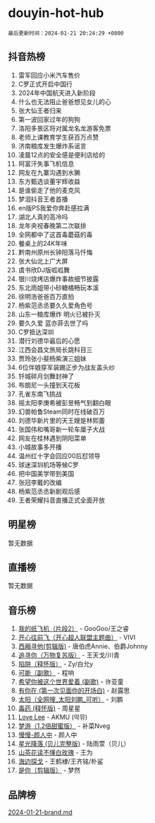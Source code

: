 # douyin-hot-hub

`最后更新时间：2024-01-21 20:24:29 +0800`

## 抖音热榜

1. 雷军回应小米汽车售价
1. C罗正式开启中国行
1. 2024年中国航天进入新阶段
1. 什么也无法阻止爸爸想见女儿的心
1. 张大仙王者归来
1. 第一波回家过年的狗狗
1. 洛阳多景区将对属龙名龙游客免票
1. 老师上课教育学生获百万点赞
1. 济南粮库发生爆炸系谣言
1. 凌晨12点的安全感是便利店给的
1. 阿富汗失事飞机信息
1. 网友在九寨沟遇到水獭
1. 东方甄选谈董宇辉收益
1. 是谁偷走了他的麦克风
1. 梦泪抖音王者首播
1. en版PS我爱你奔赴感拉满
1. 湖北人真的高冷吗
1. 龙年央视春晚第二次联排
1. 全网都中了这首毒蘑菇的毒
1. 餐桌上的24K年味
1. 黔南州原州长钟阳落马忏悔
1. 张大仙北上广大屏
1. 虞书欣DJ版呱呱舞
1. 银川烧烤店爆炸事故细节披露
1. 东北雨姐带小砂糖橘畅玩本溪
1. 徐明浩爸爸百万直拍
1. 杨紫范丞丞要久久爱角色号
1. 山东一粮库爆炸 明火已被扑灭
1. 要久久爱 蓝亦菲去世了吗
1. C罗抵达深圳
1. 潜行刘德华最后的心愿
1. 江西会昌文旅局长跳科目三
1. 贾玲张小斐杨紫演三姐妹
1. 6位伴娘穿军装踢正步为战友盖头纱
1. 钎城碎月剑舞封神了
1. 布朗尼一头撞到天花板
1. 孔雀东南飞挑战
1. 摇太阳李庚希被彭昱畅气到翻白眼
1. 幻兽帕鲁Steam同时在线破百万
1. 刘德华新片里的天王嫂是林熙蕾
1. 张国伟和嘴哥新一轮车厘子大战
1. 网友在桂林遇到阴阳菜单
1. 小城故事多开播
1. 温州红十字会回应00后怼领导
1. 球迷深圳机场等候C罗
1. 把中国美学带到美国
1. 张冠李戴的改编
1. 杨紫范丞丞新剧观后感
1. 王者荣耀抖音直播正式全面开放

## 明星榜

暂无数据

## 直播榜

暂无数据

## 音乐榜

1. [我的纸飞机（片段2）](https://sf6-cdn-tos.douyinstatic.com/obj/tos-cn-ve-2774/oM2ZrKcg2CD5AeRB2gkeXOFB1IxAGJdZPazYHf) - GooGoo/王之睿
1. [开心往前飞（开心超人联盟主题曲）](https://sf3-cdn-tos.douyinstatic.com/obj/tos-cn-ve-2774/9d8fb7c82cf1421fb93a9fe925275e0a) - VIVI
1. [西厢寻他(剪辑版)](https://sf6-cdn-tos.douyinstatic.com/obj/tos-cn-ve-2774/oUsAVfAQKlRNxEv5qxvIB8o5qmIWUcXbzJKJhw) - 唐伯虎Annie、伯爵Johnny
1. [追寻你（万物复苏版）](https://sf86-cdn-tos.douyinstatic.com/obj/tos-cn-ve-2774/oYeAZJsbjIDit9APmBg8u6uDUQnHmoCf3gbo74) - 王天戈/川青
1. [陷阱（释怀版）](https://sf3-cdn-tos.douyinstatic.com/obj/tos-cn-ve-2774/oE8C21LeZrzKLDFfQYgMzx4GAIHageG5IzayY7) - Zy/白允y
1. [可能（副歌）](https://sf86-cdn-tos.douyinstatic.com/obj/tos-cn-ve-2774/cde1731888894259b333569393c2fb51) - 程响
1. [希望你被这个世界爱着 (副歌)](https://sf3-cdn-tos.douyinstatic.com/obj/tos-cn-ve-2774/oUHCmWQfZlE3QQBKBeD8rCFLpJzPgCpImhsxMt) - 许亚童
1. [有你在 (第一次见面你的开场白)](https://sf6-cdn-tos.douyinstatic.com/obj/tos-cn-ve-2774/oAthrQ3ClJBfI57uBoFEgNDYtNCZ0TSYQQfxQ0) - 赵露思
1. [太阳（全网搜_太阳刘鹏_可听）](https://sf6-cdn-tos.douyinstatic.com/obj/tos-cn-ve-2774/ogWbyIQnlBFImVbeDocRdCIYtBHlbJXgfZMvgz) - 刘鹏
1. [毒药 (释怀版)](https://sf86-cdn-tos.douyinstatic.com/obj/tos-cn-ve-2774/oYILMEAzspdZBIzy4frJNB8ZHPHWAhiwowd4Ad) - 周星星
1. [Love Lee](https://sf6-cdn-tos.douyinstatic.com/obj/tos-cn-ve-2774/o05GbkJGbCBTdDnMtB0fwOYgkeZp23vrWQDQBS) - AKMU (악뮤)
1. [梦游（1.2倍甜蜜版）](https://sf3-cdn-tos.douyinstatic.com/obj/tos-cn-ve-2774/o4gyAUm8hwufoEABmwVIiQtHsFuGzAEEWtNMzo) - 补菜Nveg
1. [慢慢-颜人中](https://sf86-cdn-tos.douyinstatic.com/obj/tos-cn-ve-2774/ocjHNfBXdBxQNC8ZGAeoLMFTUgtBg8bkExunDC) - 颜人中
1. [星光降落 (贝儿完整版)](https://sf86-cdn-tos.douyinstatic.com/obj/tos-cn-ve-2774/okwB9hAwyAtsFFkFBzAX1hOOfQuIoMNs0W2Mwr) - 陆雨萱（贝儿）
1. [山茶花读不懂白玫瑰](https://sf3-cdn-tos.douyinstatic.com/obj/tos-cn-ve-2774/osfn8B7DktrRHEPJgPCfDbw7QDQEkwC16BxZg9) - 王为
1. [海边探戈](https://sf3-cdn-tos.douyinstatic.com/obj/tos-cn-ve-2774/os9gE0VQCGqt6VQkZDyBBYvfSDY0QFe3vVmubn) - 王鹤棣/王齐铭/朴鲨
1. [是你（剪辑版）](https://sf86-cdn-tos.douyinstatic.com/obj/tos-cn-ve-2774/46019dae783c4c969944217fe1cfafc4) - 梦然

## 品牌榜

[2024-01-21-brand.md](2024-01-21-brand.md)
